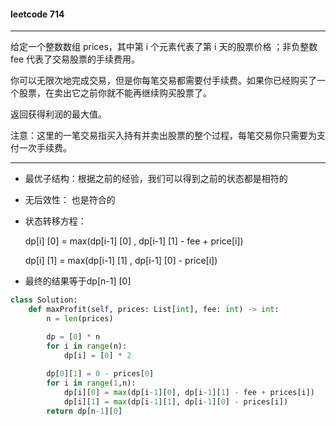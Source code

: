 #### leetcode 714

---

给定一个整数数组 prices，其中第 i 个元素代表了第 i 天的股票价格 ；非负整数 fee 代表了交易股票的手续费用。

你可以无限次地完成交易，但是你每笔交易都需要付手续费。如果你已经购买了一个股票，在卖出它之前你就不能再继续购买股票了。

返回获得利润的最大值。

注意：这里的一笔交易指买入持有并卖出股票的整个过程，每笔交易你只需要为支付一次手续费。

---

- 最优子结构：根据之前的经验，我们可以得到之前的状态都是相符的

- 无后效性： 也是符合的

- 状态转移方程：

  dp[i] [0] = max(dp[i-1] [0] , dp[i-1] [1] - fee + price[i])

  dp[i] [1] = max(dp[i-1] [1] , dp[i-1] [0] - price[i])

- 最终的结果等于dp[n-1] [0] 

```python
class Solution:
    def maxProfit(self, prices: List[int], fee: int) -> int:
        n = len(prices)

        dp = [0] * n
        for i in range(n):
            dp[i] = [0] * 2
        
        dp[0][1] = 0 - prices[0] 
        for i in range(1,n):
            dp[i][0] = max(dp[i-1][0], dp[i-1][1] - fee + prices[i])
            dp[i][1] = max(dp[i-1][1], dp[i-1][0] - prices[i])
        return dp[n-1][0]
```

